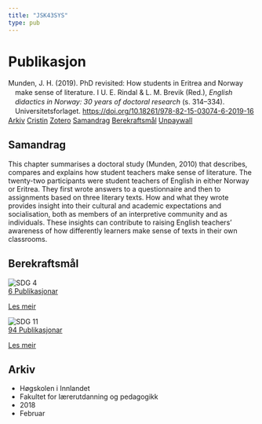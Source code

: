 ```yaml
---
title: "JSK43SYS"
type: pub
---
```

<h1>Publikasjon</h1>
<article id="csl-bib-container-JSK43SYS" class="csl-bib-container">
  <div class="csl-bib-body" style="line-height: 1.35; padding-left: 1em; text-indent:-1em;">
  <div class="csl-entry">Munden, J. H. (2019). PhD revisited: How students in Eritrea and Norway make sense of literature. I U. E. Rindal &amp; L. M. Brevik (Red.), <i>English didactics in Norway: 30 years of doctoral research</i> (s. 314&#x2013;334). Universitetsforlaget. <a href="https://doi.org/10.18261/978-82-15-03074-6-2019-16">https://doi.org/10.18261/978-82-15-03074-6-2019-16</a></div>
</div>
  <div class="csl-bib-buttons">
    <a href="#taxonomy-article-JSK43SYS" class="csl-bib-button">Arkiv</a>
    <a href="https://app.cristin.no/results/show.jsf?id=1568913" alt="Cristin URL" class="csl-bib-button">Cristin</a>
    <a href="http://zotero.org/groups/5402882/items/JSK43SYS" alt="Zotero URL" class="csl-bib-button">Zotero</a>
    <a href="#abstract-article-JSK43SYS" class="csl-bib-button">Samandrag</a>
    <a href="#sdg-article-JSK43SYS" class="csl-bib-button">Berekraftsmål</a>
    <a href="https://www.idunn.no/file/pdf/67130619/15_phd_revisited_how_students_in_eritrea_and_norway_make_.pdf" class="csl-bib-button">Unpaywall</a>
  </div>
  <div id="csl-bib-meta-container-JSK43SYS"></div>
</article>
<div id="csl-bib-meta-JSK43SYS" class="csl-bib-meta">
  <article id="abstract-article-JSK43SYS" class="abstract-article">
    <h1>Samandrag</h1>
    This chapter summarises a doctoral study (Munden, 2010) that describes, compares and explains how student teachers make sense of literature. The twenty-two participants were student teachers of English in either Norway or Eritrea. They first wrote answers to a questionnaire and then to assignments based on three literary texts. How and what they wrote provides insight into their cultural and academic expectations and socialisation, both as members of an interpretive community and as individuals. These insights can contribute to raising English teachers’ awareness of how differently learners make sense of texts in their own classrooms.
  </article>
  <article id="sdg-article-JSK43SYS" class="sdg-article">
    <h1>Berekraftsmål</h1>
    <div class="sdg-container"><div id="sdg4" class="sdg"> <img src="{{< params subfolder >}}images/sdg/sdg04_no.png" class="image" alt="SDG 4"> <div class="sdg-overlay"> <a href="{{< params subfolder >}}no/archive/?sdg=4#archive" class="sdg-publication-count"><span>6</span> Publikasjonar</a> <p><a href="NA" class="sdg-read-more">Les meir</a></p> </div> </div> <div id="sdg11" class="sdg"> <img src="{{< params subfolder >}}images/sdg/sdg11_no.png" class="image" alt="SDG 11"> <div class="sdg-overlay"> <a href="{{< params subfolder >}}no/archive/?sdg=11#archive" class="sdg-publication-count"><span>94</span> Publikasjonar</a> <p><a href="NA" class="sdg-read-more">Les meir</a></p> </div> </div></div>
  </article>
  <article id="taxonomy-article-JSK43SYS" class="taxonomy-article">
    <h1>Arkiv</h1>
    <ul>
      <li>Høgskolen i Innlandet</li>
      <li>Fakultet for lærerutdanning og pedagogikk</li>
      <li>2018</li>
      <li>Februar</li>
    </ul>
  </article>
</div>
